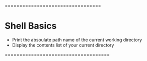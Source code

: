 =================================

# Shell Basics

* Print the absoulate path name of the current working directory
* Display the contents list of your current directory

====================================